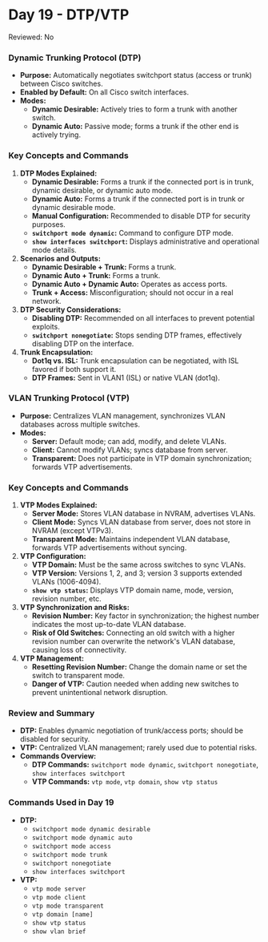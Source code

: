 # Day 19 - DTP/VTP

Reviewed: No

### **Dynamic Trunking Protocol (DTP)**

- **Purpose:** Automatically negotiates switchport status (access or trunk) between Cisco switches.
- **Enabled by Default:** On all Cisco switch interfaces.
- **Modes:**
    - **Dynamic Desirable:** Actively tries to form a trunk with another switch.
    - **Dynamic Auto:** Passive mode; forms a trunk if the other end is actively trying.

### **Key Concepts and Commands**

1. **DTP Modes Explained:**
    - **Dynamic Desirable:** Forms a trunk if the connected port is in trunk, dynamic desirable, or dynamic auto mode.
    - **Dynamic Auto:** Forms a trunk if the connected port is in trunk or dynamic desirable mode.
    - **Manual Configuration:** Recommended to disable DTP for security purposes.
    - **`switchport mode dynamic`:** Command to configure DTP mode.
    - **`show interfaces switchport`:** Displays administrative and operational mode details.
2. **Scenarios and Outputs:**
    - **Dynamic Desirable + Trunk:** Forms a trunk.
    - **Dynamic Auto + Trunk:** Forms a trunk.
    - **Dynamic Auto + Dynamic Auto:** Operates as access ports.
    - **Trunk + Access:** Misconfiguration; should not occur in a real network.
3. **DTP Security Considerations:**
    - **Disabling DTP:** Recommended on all interfaces to prevent potential exploits.
    - **`switchport nonegotiate`:** Stops sending DTP frames, effectively disabling DTP on the interface.
4. **Trunk Encapsulation:**
    - **Dot1q vs. ISL:** Trunk encapsulation can be negotiated, with ISL favored if both support it.
    - **DTP Frames:** Sent in VLAN1 (ISL) or native VLAN (dot1q).

### **VLAN Trunking Protocol (VTP)**

- **Purpose:** Centralizes VLAN management, synchronizes VLAN databases across multiple switches.
- **Modes:**
    - **Server:** Default mode; can add, modify, and delete VLANs.
    - **Client:** Cannot modify VLANs; syncs database from server.
    - **Transparent:** Does not participate in VTP domain synchronization; forwards VTP advertisements.

### **Key Concepts and Commands**

1. **VTP Modes Explained:**
    - **Server Mode:** Stores VLAN database in NVRAM, advertises VLANs.
    - **Client Mode:** Syncs VLAN database from server, does not store in NVRAM (except VTPv3).
    - **Transparent Mode:** Maintains independent VLAN database, forwards VTP advertisements without syncing.
2. **VTP Configuration:**
    - **VTP Domain:** Must be the same across switches to sync VLANs.
    - **VTP Version:** Versions 1, 2, and 3; version 3 supports extended VLANs (1006-4094).
    - **`show vtp status`:** Displays VTP domain name, mode, version, revision number, etc.
3. **VTP Synchronization and Risks:**
    - **Revision Number:** Key factor in synchronization; the highest number indicates the most up-to-date VLAN database.
    - **Risk of Old Switches:** Connecting an old switch with a higher revision number can overwrite the network's VLAN database, causing loss of connectivity.
4. **VTP Management:**
    - **Resetting Revision Number:** Change the domain name or set the switch to transparent mode.
    - **Danger of VTP:** Caution needed when adding new switches to prevent unintentional network disruption.

### **Review and Summary**

- **DTP:** Enables dynamic negotiation of trunk/access ports; should be disabled for security.
- **VTP:** Centralized VLAN management; rarely used due to potential risks.
- **Commands Overview:**
    - **DTP Commands:** `switchport mode dynamic`, `switchport nonegotiate`, `show interfaces switchport`
    - **VTP Commands:** `vtp mode`, `vtp domain`, `show vtp status`

### **Commands Used in Day 19**

- **DTP:**
    - `switchport mode dynamic desirable`
    - `switchport mode dynamic auto`
    - `switchport mode access`
    - `switchport mode trunk`
    - `switchport nonegotiate`
    - `show interfaces switchport`
- **VTP:**
    - `vtp mode server`
    - `vtp mode client`
    - `vtp mode transparent`
    - `vtp domain [name]`
    - `show vtp status`
    - `show vlan brief`